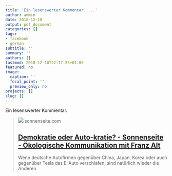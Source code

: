 ```yaml
---
title: 'Ein lesenswerter Kommentar. ...'
author: admin
date: 2018-12-10
output: pdf_document
categories: []
tags:
- facebook
- german
subtitle: ''
summary: ''
authors: []
lastmod: 2018-12-10T22:17:55+01:00
featured: no
image:
  caption: ''
  focal_point: ''
  preview_only: no
projects: []
slug: []
---
```

Ein lesenswerter Kommentar.
> [![](https://www.sonnenseite.com/wp-content/uploads/2018/10/verkehr_EpicStockMedia.jpg)](http://www.sonnenseite.com/de/franz-alt/kommentare-interviews/demokratie-oder-auto-kratie.html)
> sonnenseite.com
> ## [Demokratie oder Auto-kratie? - Sonnenseite - Ökologische Kommunikation mit Franz Alt](http://www.sonnenseite.com/de/franz-alt/kommentare-interviews/demokratie-oder-auto-kratie.html)
>
>Wenn deutsche Autofirmen gegenüber China, Japan, Korea oder auch gegenüber Tesla das E-Auto verschlafen, sind natürlich wieder die Anderen


